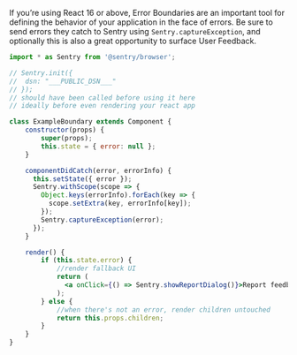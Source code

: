 <!-- WIZARD -->
If you’re using React 16 or above, Error Boundaries are an important tool for defining the behavior of your application in the face of errors. Be sure to send errors they catch to Sentry using `Sentry.captureException`, and optionally this is also a great opportunity to surface User Feedback.

```jsx
import * as Sentry from '@sentry/browser';

// Sentry.init({
//  dsn: "___PUBLIC_DSN___"
// });
// should have been called before using it here
// ideally before even rendering your react app 

class ExampleBoundary extends Component {
    constructor(props) {
        super(props);
        this.state = { error: null };
    }

    componentDidCatch(error, errorInfo) {
      this.setState({ error });
      Sentry.withScope(scope => {
        Object.keys(errorInfo).forEach(key => {
          scope.setExtra(key, errorInfo[key]);
        });
        Sentry.captureException(error);
      });
    }

    render() {
        if (this.state.error) {
            //render fallback UI
            return (
              <a onClick={() => Sentry.showReportDialog()}>Report feedback</a>
            );
        } else {
            //when there's not an error, render children untouched
            return this.props.children;
        }
    }
}
```
<!-- ENDWIZARD -->